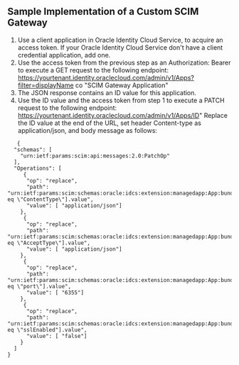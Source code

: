 ## Sample Implementation of a Custom SCIM Gateway

1. Use a client application in Oracle Identity Cloud Service, to acquire an access token. If your Oracle Identity Cloud Service don't have a client credential application, add one.
2. Use the access token from the previous step as an Authorization: Bearer to execute a GET request to the following endpoint: https://yourtenant.identity.oraclecloud.com/admin/v1/Apps?filter=displayName co "SCIM Gateway Application"
3. The JSON response contains an ID value for this application.
3. Use the ID value and the access token from step 1 to execute a PATCH request to the following endpoint: https://yourtenant.identity.oraclecloud.com/admin/v1/Apps/ID"
   Replace the ID value at the end of the URL, set header Content-type as application/json, and body message as follows:

```script
   {
  "schemas": [
    "urn:ietf:params:scim:api:messages:2.0:PatchOp"
  ],
  "Operations": [
     {
      "op": "replace",
      "path": "urn:ietf:params:scim:schemas:oracle:idcs:extension:managedapp:App:bundleConfigurationProperties[name eq \"ContentType\"].value",
      "value": [ "application/json"]
    },
     {
      "op": "replace",
      "path": "urn:ietf:params:scim:schemas:oracle:idcs:extension:managedapp:App:bundleConfigurationProperties[name eq \"AcceptType\"].value",
      "value": [ "application/json"]
    },
     {
      "op": "replace",
      "path": "urn:ietf:params:scim:schemas:oracle:idcs:extension:managedapp:App:bundleConfigurationProperties[name eq \"port\"].value",
      "value": [ "6355"]
    },
     {
      "op": "replace",
      "path": "urn:ietf:params:scim:schemas:oracle:idcs:extension:managedapp:App:bundleConfigurationProperties[name eq \"sslEnabled"].value",
      "value": [ "false"]
    }
  ]
}
```